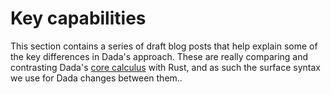 # Key capabilities

This section contains a series of draft blog posts that help explain some of the key differences in Dada's approach. These are really comparing and contrasting Dada's [core calculus] with Rust, and as such the surface syntax we use for Dada changes between them..

[core calculus]: ./calculus.md